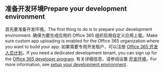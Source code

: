 ## <a name="prepare-your-development-environment"></a><span data-ttu-id="418be-101">准备开发环境</span><span class="sxs-lookup"><span data-stu-id="418be-101">Prepare your development environment</span></span>

<span data-ttu-id="418be-102">首先要准备开发环境。</span><span class="sxs-lookup"><span data-stu-id="418be-102">The first thing to do is to prepare your development environment.</span></span> <span data-ttu-id="418be-103">确保为要生成应用的 Office 365 组织启用自定义应用上载。</span><span class="sxs-lookup"><span data-stu-id="418be-103">Make sure custom app uploading is enabled for the Office 365 organization where you want to build your app.</span></span> <span data-ttu-id="418be-104">如果需要专用开发租户，可以注册 [Office 365 开发人员计划](https://developer.microsoft.com/office/dev-program)。</span><span class="sxs-lookup"><span data-stu-id="418be-104">If you need a dedicated development tenant, you can sign up for the [Office 365 developer program](https://developer.microsoft.com/office/dev-program).</span></span> <span data-ttu-id="418be-105">有关详细信息，请参阅设置 [开发环境](~/concepts/build-and-test/prepare-your-o365-tenant.md)。</span><span class="sxs-lookup"><span data-stu-id="418be-105">For more information, see [setup your development environment](~/concepts/build-and-test/prepare-your-o365-tenant.md).</span></span>